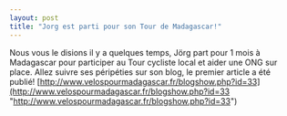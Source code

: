 ```yaml
---
layout: post
title: "Jorg est parti pour son Tour de Madagascar!"
---
```



Nous vous le disions il y a quelques temps, Jörg part pour 1 mois à Madagascar pour participer au Tour cycliste local et aider une ONG sur place.
Allez suivre ses péripéties sur son blog, le premier article a été publié!
[http://www.velospourmadagascar.fr/blogshow.php?id=33](http://www.velospourmadagascar.fr/blogshow.php?id=33 "http://www.velospourmadagascar.fr/blogshow.php?id=33")
